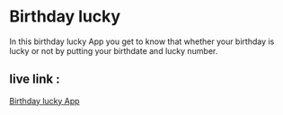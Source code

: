 # Birthday lucky

In this birthday lucky App you get to know that whether your birthday is lucky or not by putting your birthdate and lucky number.

## live link :
[Birthday lucky App](https://birthday-lucky2.netlify.app/)


